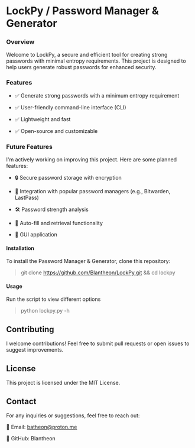 # LockPy / Password Manager & Generator

### Overview

Welcome to LockPy, a secure and efficient tool for creating strong passwords with minimal entropy requirements. This project is designed to help users generate robust passwords for enhanced security.

### Features

- ✅ Generate strong passwords with a minimum entropy requirement

- ✅ User-friendly command-line interface (CLI)

- ✅ Lightweight and fast

- ✅ Open-source and customizable

### Future Features

I'm actively working on improving this project. Here are some planned features:

- 🔒 Secure password storage with encryption

- 🔑 Integration with popular password managers (e.g., Bitwarden, LastPass)

- 🛠️ Password strength analysis

- 🔄 Auto-fill and retrieval functionality

- 📱 GUI application

#### Installation

To install the Password Manager & Generator, clone this repository:

> git clone https://github.com/Blantheon/LockPy.git && cd lockpy

#### Usage

Run the script to view different options

> python lockpy.py -h

## Contributing

I welcome contributions! Feel free to submit pull requests or open issues to suggest improvements.

## License

This project is licensed under the MIT License.

## Contact

For any inquiries or suggestions, feel free to reach out:

📧 Email: batheon@proton.me

🐙 GitHub: Blantheon
